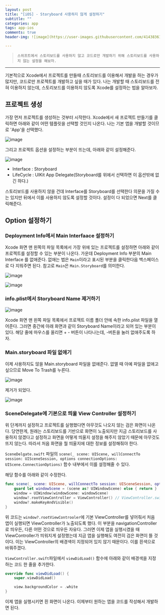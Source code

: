 ```yaml
---  
layout: post  
title: "[iOS] - Storyboard 사용하지 않게 설정하기"  
subtitle: ""  
categories: app
tags: app-ios 
comments: true  
header-img: ![image](https://user-images.githubusercontent.com/41438361/119635329-89967e80-be4e-11eb-8f86-a2c0cc392fe6.png)

---  
```

  
> `스위프트에서 스토리보드를 사용하지 않고 코드로만 개발하기 위해 스토리보드를 사용하지 않는 설정을 해보자.`  

---

기본적으로 Xcode에서 프로젝트를 만들때 스토리보드를 이용해서 개발을 하는 경우가 많지만, 코드로만 프로젝트를 개발하고 싶을 때가 있다. 나는 개발할 때 스토리보드를 전혀 이용하지 않는데, 
스토리보드를 이용하지 않도록 Xcode를 설정하는 법을 알아보자.

## 프로젝트 생성

가장 먼저 프로젝트를 생성하는 것부터 시작한다. Xcode에서 새 프로젝트 만들기를 클릭하면 아래와 같이 어떤 템플릿을 선택할 것인지 나온다. 나는 기본 앱을 개발할 것이므로 'App'을 선택했다.

![image](https://user-images.githubusercontent.com/41438361/119630859-4fc37900-be4a-11eb-9614-75a91b843494.png)

그리고 프로젝트 옵션을 설정하는 부분이 뜨는데, 아래와 같이 설정해준다.

![image](https://user-images.githubusercontent.com/41438361/119631083-85686200-be4a-11eb-9c00-6a5395ae6d0e.png)

* Interface : Storyboard
* LifeCycle : UIKit App Delegate(Storyboard를 위에서 선택하면 이 옵션밖에 없긴 하다.)

스토리보드를 사용하지 않을 건데 Interface를 Storyboard를 선택한다 의문을 가질 수는 있지만 뒤에서 이를 사용하지 않도록 설정할 것이다. 설정이 다 되었으면 Next를 클릭해준다.

## Option 설정하기

### Deployment Info에서 Main Interfaace 설정하기

Xcode 화면 맨 왼쪽의 파일 목록에서 가장 위에 있는 프로젝트를 설정하면 아래와 같이 프로젝트를 설정할 수 있는 부분이 나온다. 가운데 Deployment Info 부분의 Main Interface 를 없애준다.
없애는 법은 `Main`이라고 표시된 부분을 클릭한다음 백스페이스로 다 지워주면 된다. 참고로 `Main`은 `Main.Storyboard`를 의미한다.

![image](https://user-images.githubusercontent.com/41438361/119632078-7209c680-be4b-11eb-9f32-4f03d448fa35.png)

![image](https://user-images.githubusercontent.com/41438361/119632378-b85f2580-be4b-11eb-8576-ff4f2bbd6ae6.png)

### info.plist에서 Storyboard Name 제거하기

![image](https://user-images.githubusercontent.com/41438361/119632647-f78d7680-be4b-11eb-8c33-ac50996e93a4.png)

Xcode 화면 맨 왼쪽 파일 목록에서 프로젝트 이름 폴더 안에 속한 info.plist 파일을 열어준다. 그러면 중간에 아래 화면과 같이 Storyboard Name이라고 되어 있는 부분이 있다.
해당 줄에 마우스를 올리면 + - 버튼이 나타나는데, -버튼을 눌러 없애주도록 하자. 

### Main.storyboard 파일 없애기

이제 사용하지도 않을 Main.storyboard 파일을 없애준다. 없앨 때 아예 파일을 없애고 싶으므로 Move To Trash를 누른다.

![image](https://user-images.githubusercontent.com/41438361/119633167-6cf94700-be4c-11eb-829f-7fa6f7148fa5.png)

제거가 되었다.

![image](https://user-images.githubusercontent.com/41438361/119633264-869a8e80-be4c-11eb-9d9c-cf5eb5c0fba2.png)

### SceneDelegate에 기본으로 띄울 View Controller 설정하기

위 단계까지 설정하고 프로젝트를 실행했다면 아무것도 나오지 않는 검은 화면이 나온다. 당연한게, 원래는 스토리보드를 기반으로 화면이 노출되지만 지금 스토리보드를 사용하지 않겠다고 설정하고 화면을
어떻게 띄울지 설정을 해주지 않았기 때문에 아무것도 뜨지 않는다. 따라서 처음 화면을 뭘 띄울지에 대한 정보를 설정해줘야 한다.

`SceneDelgate.swift` 파일의 `scene(_ scene: UIScene, willConnectTo session: UISceneSession, options connectionOptions: UIScene.ConnectionOptions)` 함수 내부에서 이를 설정해줄 수 있다.

해당 함수를 아래와 같이 수정한다.

```swift
func scene(_ scene: UIScene, willConnectTo session: UISceneSession, options connectionOptions: UIScene.ConnectionOptions) {
    guard let windowScene = (scene as? UIWindowScene) else { return }
    window = UIWindow(windowScene: windowScene)
    window?.rootViewController = ViewController() // ViewController.swift에 정의된 기본 ViewController
    window?.makeKeyAndVisible()
}
```

위 코드는 `window?.rootViewControoler`에 기본 ViewController를 넣어줘서 처음 앱이 실행되면 ViewController가 노출되도록 했다. 이 부분을 navigationController로 띄우든, 다른 어떤 것으로 띄우든
자유다. 그러면 이제 앱을 실행시켰을 때 ViewController가 띄워지게 설정했는데 지금 앱을 실행해도 여전히 검은 화면이 뜰 것이다. 이는 ViewController의 배경색이 지정되어 있지 않기 때문이다. 이를 흰색으로 바꿔주겠다.

`ViewController.swift`파일에서 `viewDidLoad()` 함수에 아래와 같이 배경색을 지정하는 코드 한 줄을 추가한다.

```swift
override func viewDidLoad() {
    super.viewDidLoad()

    view.backgroundColor = .white
}
```

이제 앱을 실행시키면 흰 화면이 나온다. 이제부터 원하는 앱을 코드를 작성해서 개발하면 된다.
